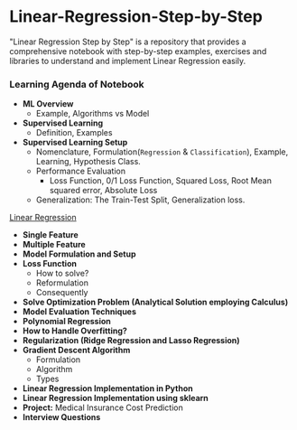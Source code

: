 # Linear-Regression-Step-by-Step
"Linear Regression Step by Step" is a repository that provides a comprehensive notebook with step-by-step examples, exercises and libraries to understand and implement Linear Regression easily.

### Learning Agenda of Notebook

- **ML Overview**
    - Example, Algorithms vs Model
- **Supervised Learning**
    - Definition, Examples
- **Supervised Learning Setup**
    - Nomenclature, Formulation(`Regression` & `Classification`),  Example,  Learning,  Hypothesis Class.
    - Performance Evaluation
        - Loss Function, 0/1 Loss Function, Squared Loss, Root Mean squared error, Absolute Loss
    - Generalization: The Train-Test Split, Generalization loss.
    
[Linear Regression](#Linear-Regression)

- **Single Feature**
- **Multiple Feature**
- **Model Formulation and Setup**
- **Loss Function**
   - How to solve?
   - Reformulation
   - Consequently
- **Solve Optimization Problem (Analytical Solution employing Calculus)**
- **Model Evaluation Techniques**
- **Polynomial Regression**
- **How to Handle Overfitting?**
- **Regularization (Ridge Regression and Lasso Regression)**
- **Gradient Descent Algorithm**
   - Formulation
   - Algorithm
   - Types 
- **Linear Regression Implementation in Python**
- **Linear Regression Implementation using sklearn**
- **Project:** Medical Insurance Cost Prediction
- **Interview Questions**
